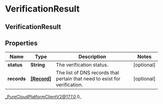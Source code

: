 # VerificationResult

## VerificationResult

## Properties

|Name | Type | Description | Notes|
|------------ | ------------- | ------------- | -------------|
| **status** | **String** | The verification status. | [optional] |
| **records** | [**[Record]**]([Record]) | The list of DNS records that pertain that need to exist for verification. | [optional] |



_PureCloudPlatformClientV2@177.0.0_
